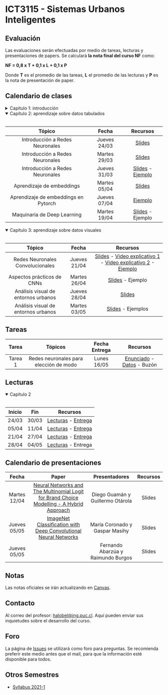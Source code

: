 # ICT3115 - Sistemas Urbanos Inteligentes


## Evaluación

Las evaluaciones serán efectuadas por medio de tareas, lecturas y presentaciones de papers. Se calculará **la nota final del curso NF** como:

  **NF = 0,8 x T + 0,1 x L + 0,1 x P**

 Donde **T** es el promedio de las tareas, **L** el promedio de las lecturas y **P** es la nota de presentación de paper.


## Calendario de clases

<details>
<summary>Capítulo 1: introducción</summary>
<br>
 
| Tópico                           | Fecha        | Recursos |
| :-:                              | :-:          | :-:      |
| Introducción                     | Jueves 10/03 | [Slides](../../blob/master/Clases/Capítulo%201/01%20-%20Introducción.pdf) |
| Fundamentos de ML | Martes 15/03 | [Slides](../../blob/master/Clases/Capítulo%201/02%20-%20Fundamentos%20de%20Machine%20Learning.pdf) |
| Fundamentos de ML | Jueves 17/03 | [Slides](../../blob/master/Clases/Capítulo%201/02%20-%20Fundamentos%20de%20Machine%20Learning.pdf) |
| Fundamentos de ML | Martes 22/03 | [Slides](../../blob/master/Clases/Capítulo%201/02%20-%20Fundamentos%20de%20Machine%20Learning.pdf) - [Ejemplos](../../tree/master/Clases/Capítulo%201/Ejemplos) - [Explicación SVM](https://youtu.be/zSL2A7LIu0I?t=3234)|
 
</details>
 
<details open>
<summary>Capítulo 2: aprendizaje sobre datos tabulados</summary>
<br>
 
|	Tópico                               | Fecha        | Recursos |
| :-:                                  | :-:          | :-:      |
| Introducción a Redes Neuronales      | Jueves 24/03 | [Slides](../../blob/master/Clases/Capítulo%202/01%20-%20Introducción%20a%20Redes%20Neuronales.pdf)|
| Introducción a Redes Neuronales      | Martes 29/03 | [Slides](../../blob/master/Clases/Capítulo%202/01%20-%20Introducción%20a%20Redes%20Neuronales.pdf)|
| Introducción a Redes Neuronales      | Jueves 31/03 | [Slides](../../blob/master/Clases/Capítulo%202/01%20-%20Introducción%20a%20Redes%20Neuronales.pdf) - [Ejemplo](../../blob/master/Clases/Capítulo%202/Ejemplos/01%20-%20backpropagation.ipynb)|
| Aprendizaje de embeddings            | Martes 05/04 | [Slides](../../blob/master/Clases/Capítulo%202/02%20-%20Aprendizaje%20de%20embeddings.pdf)|
| Aprendizaje de embeddings en Pytorch | Jueves 07/04 | [Ejemplo](../../blob/master/Clases/Capítulo%202/Ejemplos/02%20-%20embeddings.ipynb)|
| Maquinaria de Deep Learning          | Martes 19/04 | [Slides](../../blob/master/Clases/Capítulo%202/03%20-%20Maquinaria%20de%20Deep%20Learning.pdf) - Ejemplo |

</details>

<details open>
<summary>Capítulo 3: aprendizaje sobre datos visuales</summary>
<br>
 
|	Tópico                              | Fecha        | Recursos |
| :-:                                 | :-:          | :-:      |
| Redes Neuronales Convolucionales    | Jueves 21/04 | [Slides](../../blob/master/Clases/Capítulo%203/01%20-%20Redes%20Neuronales%20Convolucionales.pdf) - [Video explicativo 1](https://youtu.be/QzY57FaENXg) - [Video explicativo 2](https://youtu.be/FTr3n7uBIuE) - [Ejemplo](../../blob/master/Clases/Capítulo%203/Ejemplos/01%20-%20CNNs.ipynb)|
| Aspectos prácticos de CNNs          | Martes 26/04 | [Slides](../../blob/master/Clases/Capítulo%203/02%20-%20Aspectos%20prácticos%20de%20CNNs.pdf) - Ejemplo|
| Análisis visual de entornos urbanos | Jueves 28/04 | [Slides](../../blob/master/Clases/Capítulo%203/03%20-%20Análisis%20visual%20de%20entornos%20urbanos.pdf) |
| Análisis visual de entornos urbanos | Martes 03/05 | [Slides](../../blob/master/Clases/Capítulo%203/03%20-%20Análisis%20visual%20de%20entornos%20urbanos.pdf) - Ejemplos |

</details>

## Tareas
 
| Tarea   |	Tópicos                                | Fecha Entrega | Recursos |
| :-:     | :-:                                    | :-:           | :-:      |
| Tarea 1 | Redes neuronales para elección de modo | Lunes 16/05   | [Enunciado](../../blob/master/Tareas/T1/T1.pdf) - [Datos](../../blob/master/Tareas/T1/swissmetro.ipynb) - Buzón |

## Lecturas

<details open>
<summary>Capítulo 2</summary>
<br>
 
| Inicio |	Fin   | Recursos |
| :-:    | :-:   | :-:          | 
| 24/03  | 30/03 | [Lecturas](../../tree/master/Lecturas/03-24%20al%2003-30) - [Entrega](https://forms.gle/Rbnq2ncYqpEdzHv29) |
| 05/04  | 11/04 | [Lecturas](../../tree/master/Lecturas/04-05%20al%2004-11) - [Entrega](https://forms.gle/Y5KoBnDaTNAJzdFH6) |
| 21/04  | 27/04 | [Lecturas](../../tree/master/Lecturas/04-21%20al%2004-27) - [Entrega](https://forms.gle/Qf42ssbvxKEGnDPm8) |
| 28/04  | 04/05 | [Lecturas](../../tree/master/Lecturas/04-28%20al%2005-04) - Entrega |

</details>



## Calendario de presentaciones


|	Fecha        | Paper      | Presentadores    | Recursos |
| :-:          | :-:        | :-:              | :-:      |
| Martes 12/04 | [Neural Networks and The Multinomial Logit for Brand Choice Modelling - A Hybrid Approach](../../blob/master/Lecturas/03-24%20al%2003-30/Neural%20Networks%20and%20The%20Multinomial%20Logit%20for%20Brand%20Choice%20Modelling%20%20-%20A%20Hybrid%20Approach.pdf) | Diego Guamán y Guillermo Otárola | Slides   |
| Jueves 05/05 | [ImageNet Classification with Deep Convolutional Neural Networks](../../blob/master/Lecturas/04-21%20al%2004-27/ImageNet%20Classification%20with%20Deep%20Convolutional%20Neural%20Networks.pdf) | María Coronado y Gaspar Masihy | Slides |
| Jueves 05/05 |  | Fernando Abarzúa y Raimundo Burgos | Slides |



## Notas
Las notas oficiales se irán actualizando en [Canvas](https://cursos.canvas.uc.cl/).

## Contacto

Al correo del profesor: halobel@ing.puc.cl. Aquí pueden enviar sus inquietudes sobre el desarrollo del curso.

## Foro

La página de [Issues](../../issues) se utilizará como foro para preguntas. Se recomienda preferir este medio antes que el mail, para que la información esté disponible para todos.

## Otros Semestres

* [Syllabus 2021-1](https://github.com/ICT3115/Syllabus-2021-1)
